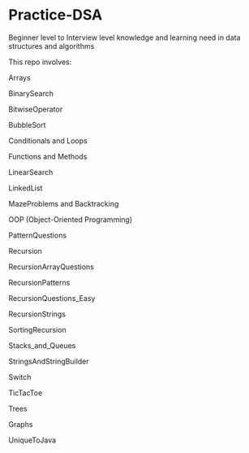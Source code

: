# Practice-DSA  
 
Beginner level to Interview level knowledge and learning need in data structures and algorithms 

This repo involves:

Arrays

BinarySearch

BitwiseOperator

BubbleSort

Conditionals and Loops

Functions and Methods

LinearSearch

LinkedList

MazeProblems and Backtracking

OOP (Object-Oriented Programming)

PatternQuestions

Recursion

RecursionArrayQuestions

RecursionPatterns

RecursionQuestions_Easy

RecursionStrings

SortingRecursion

Stacks_and_Queues

StringsAndStringBuilder

Switch

TicTacToe

Trees

Graphs

UniqueToJava
